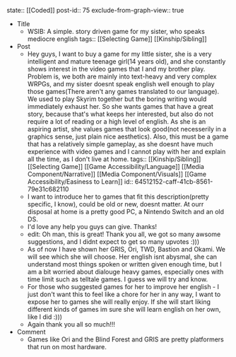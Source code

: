 state:: [[Coded]]
post-id:: 75
exclude-from-graph-view:: true

- Title
  - WSIB: A simple. story driven game for my sister, who speaks mediocre english
    tags:: [[Selecting Game]] [[Kinship/Sibling]]
- Post
  - Hey guys, I want to buy a game for my little sister, she is a very intelligent and mature teenage girl(14 years old), and she constantly shows interest in the video games that I and my brother play. Problem is, we both are mainly into text-heavy and very complex WRPGs, and my sister doesnt speak english well enough to play those games(There aren't any games translated to our language). We used to play Skyrim together but the boring writing would immediately exhaust her. So she wants games that have a great story, because that's what keeps her interested, but also do not require a lot of reading or a high level of english. As she is an aspiring artist, she values games that look good(not necesserily in a graphics sense, just plain nice aesthetics). Also, this must be a game that has a relatively simple gameplay, as she doesnt have much experience with video games and I cannot play with her and explain all the time, as I don't live at home.
    tags:: [[Kinship/Sibling]] [[Selecting Game]] [[Game Accessibility/Language]] [[Media Component/Narrative]] [[Media Component/Visuals]] [[Game Accessibility/Easiness to Learn]]
    id:: 64512152-caff-41cb-8561-79e31c682110
  - I want to introduce her to games that fit this description(pretty specific, I know), could be old or new, doesnt matter. At ourr disposal at home is a pretty good PC, a Nintendo Switch and an old DS.
  - I'd love any help you guys can give. Thanks!
  - edit: Oh man, this is great! Thank you all, we got so many awsome suggestions, and I didnt expect to get so many upvotes :)))
  - As of now I have shown her GRIS, Ori, TWD, Bastion and Okami. We will see which she will choose. Her english isnt abysmal, she can understand most things spoken or written given enough time, but I am a bit worried about dialouge heavy games, especially ones with time limit such as telltale games. I guess we will try and know.
  - For those who suggested games for her to improve her english - I just don't want this to feel like a chore for her in any way, I want to expose her to games she will really enjoy. If she will start liking different kinds of games im sure she will learn english on her own, like I did :)))
  - Again thank you all so much!!!
- Comment
  - Games like Ori and the Blind Forest and GRIS are pretty platformers that run on most hardware.
